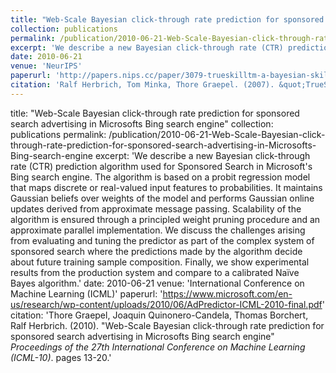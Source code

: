 ```yaml
---
title: "Web-Scale Bayesian click-through rate prediction for sponsored search advertising in Microsofts Bing search engine"
collection: publications
permalink: /publication/2010-06-21-Web-Scale-Bayesian-click-through-rate-prediction-for-sponsored-search-advertising-in-Microsofts-Bing-search-engine
excerpt: 'We describe a new Bayesian click-through rate (CTR) prediction algorithm used for Sponsored Search in Microsofts Bing search engine. The algorithm is based on a probit regression model that maps discrete or real-valued input features to probabilities. It maintains Gaussian beliefs over weights of the model and performs Gaussian online updates derived from approximate message passing. Scalability of the algorithm is ensured through a principled weight pruning procedure and an approximate parallel implementation. We discuss the challenges arising from evaluating and tuning the predictor as part of the complex system of sponsored search where the predictions made by the algorithm decide about future training sample composition. Finally, we show experimental results from the production system and compare to a calibrated Naive Bayes algorithm.'
date: 2010-06-21
venue: 'NeurIPS'
paperurl: 'http://papers.nips.cc/paper/3079-trueskilltm-a-bayesian-skill-rating-system.pdf'
citation: 'Ralf Herbrich, Tom Minka, Thore Graepel. (2007). &quot;TrueSkill(TM): a Bayesian skill rating system.&quot; <i>Advances in Neural Information Processing Systems</i>. pages 569-576.'
---
```

title: "Web-Scale Bayesian click-through rate prediction for sponsored search advertising in Microsofts Bing search engine"
collection: publications
permalink: /publication/2010-06-21-Web-Scale-Bayesian-click-through-rate-prediction-for-sponsored-search-advertising-in-Microsofts-Bing-search-engine
excerpt: 'We describe a new Bayesian click-through rate (CTR) prediction algorithm used for Sponsored Search in Microsoft's Bing search engine. The algorithm is based on a probit regression model that maps discrete or real-valued input features to probabilities. It maintains Gaussian beliefs over weights of the model and performs Gaussian online updates derived from approximate message passing. Scalability of the algorithm is ensured through a principled weight pruning procedure and an approximate parallel implementation. We discuss the challenges arising from evaluating and tuning the predictor as part of the complex system of sponsored search where the predictions made by the algorithm decide about future training sample composition. Finally, we show experimental results from the production system and compare to a calibrated Naïve Bayes algorithm.'
date: 2010-06-21
venue: 'International Conference on Machine Learning (ICML)'
paperurl: 'https://www.microsoft.com/en-us/research/wp-content/uploads/2010/06/AdPredictor-ICML-2010-final.pdf'
citation: 'Thore Graepel, Joaquin Quinonero-Candela, Thomas Borchert, Ralf Herbrich. (2010). &quot;Web-Scale Bayesian click-through rate prediction for sponsored search advertising in Microsofts Bing search engine&quot; <i>Proceedings of the 27th International Conference on Machine Learning (ICML-10)</i>. pages 13-20.'
